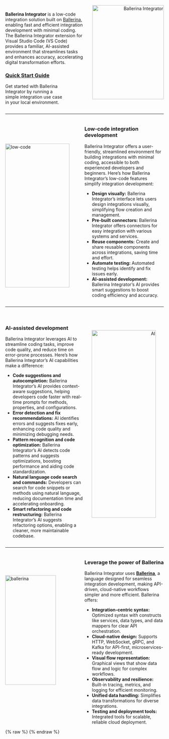 <div class="homePage">
    <div class="section01">
        <div class="leftContent">
            <div class="about-home">
                <div>
                    <b>Ballerina Integrator</b> is a low-code integration solution built on <a href="https://ballerina.io">Ballerina</a>, enabling fast and efficient integration development with minimal coding. The Ballerina Integrator extension for Visual Studio Code (VS Code) provides a familiar, AI-assisted environment that streamlines tasks and enhances accuracy, accelerating digital transformation efforts.
                    <div style="width: 75%" class="linkSet2" onclick="location.href='{{base_path}}/get-started/quick-start-guide';">
                    <a href="get-started/quick-start-guide"><h3>Quick Start Guide </h3></a>
                        <p>
                        Get started with Ballerina Integrator by running a simple integration use case in your local environment.
                        </p>
                    </div>
                </div>
                <div  style="text-align:right">
                    <a href="{{base_path}}/assets/img/introduction/bi.png"><img src="{{base_path}}/assets/img/introduction/bi.png" alt="Ballerina Integrator" width="95%"></a>
                </div>
            </div>
        </div>
    </div>
    <hr class="rounded">
    <div class="section02">
        <div class="rightContent">
                <div class="about-home">
                    <div  style="text-align:left">
                        <a href="{{base_path}}/assets/img/introduction/low-code.gif"><img src="{{base_path}}/assets/img/introduction/low-code.gif" alt="low-code" width="90%" style="padding-top: 60px" ></a>
                    </div>
                    <div>
                        <h3>Low-code integration development</h3>
                        <p>
                            Ballerina Integrator offers a user-friendly, streamlined environment for building integrations with minimal coding, accessible to both experienced developers and beginners. Here’s how Ballerina Integrator’s low-code features simplify integration development:
                        </p>
                        <ul>
                            <li><b>Design visually:</b> Ballerina Integrator’s interface lets users design integrations visually, simplifying flow creation and management.</li>
                            <li><b>Pre-built connectors:</b> Ballerina Integrator offers connectors for easy integration with various systems and services.</li>
                            <li><b>Reuse components:</b> Create and share reusable components across integrations, saving time and effort.</li>
                            <li><b>Automate testing:</b> Automated testing helps identify and fix issues early.</li>
                            <li><b>AI-assisted development:</b> Ballerina Integrator’s AI provides smart suggestions to boost coding efficiency and accuracy.</li>
                        </ul>
                    </div>
                </div>
        </div>
    </div>
     <hr class="rounded">
     <div class="section02">
        <div class="leftContent">
                <div class="about-home">
                    <div>
                        <h3>AI-assisted development</h3>
                        <p>
                            Ballerina Integrator leverages AI to streamline coding tasks, improve code quality, and reduce time on error-prone processes. Here’s how Ballerina Integrator’s AI capabilities make a difference:
                        </p>
                        <ul>
                            <li><b>Code suggestions and autocompletion:</b> Ballerina Integrator’s AI provides context-aware suggestions, helping developers code faster with real-time prompts for methods, properties, and configurations.</li>
                            <li><b>Error detection and fix recommendations:</b> AI identifies errors and suggests fixes early, enhancing code quality and minimizing debugging needs.</li>
                            <li><b>Pattern recognition and code optimization:</b> Ballerina Integrator’s AI detects code patterns and suggests optimizations, boosting performance and aiding code standardization.</li>
                            <li><b>Natural language code search and commands:</b> Developers can search for code snippets or methods using natural language, reducing documentation time and accelerating onboarding.</li>
                            <li><b>Smart refactoring and code restructuring:</b> Ballerina Integrator’s AI suggests refactoring options, enabling a cleaner, more maintainable codebase.</li>
                        </ul>
                    </div>
                    <div  style="text-align:right">
                        <a href="{{base_path}}/assets/img/introduction/ai.gif"><img src="{{base_path}}/assets/img/introduction/ai.gif" alt="AI" width="90%" style="padding-top: 60px; padding-right: 50px" ></a>
                    </div>
                </div>
        </div>
    </div>
    <hr class="rounded">
    <div class="section02">
        <div class="rightContent">
                <div class="about-home">
                    <div  style="text-align:left; display: flex; flex-direction: column;  justify-content: center">
                        <img src="{{base_path}}/assets/img/introduction/ballerina.svg" alt="ballerina" width="80%" style="padding-right: 50px" >
                    </div>
                    <div>
                        <h3>Leverage the power of Ballerina</h3>
                        <p>
                            Ballerina Integrator uses <a href="https://ballerina.io"><b>Ballerina</b></a>, a language designed for seamless integration development, making API-driven, cloud-native workflows simpler and more efficient. Ballerina offers:
                        </p>
                        <ul>
                            <li><b>Integration-centric syntax:</b> Optimized syntax with constructs like services, data types, and data mappers for clear API orchestration.</li>
                            <li><b>Cloud-native design:</b> Supports HTTP, WebSocket, gRPC, and Kafka for API-first, microservices-ready development.</li>
                            <li><b>Visual flow representation:</b> Graphical views that show data flow and logic for complex workflows.</li>
                            <li><b>Observability and resilience:</b> Built-in tracing, metrics, and logging for efficient monitoring.</li>
                            <li><b>Unified data handling:</b> Simplifies data transformations for diverse integrations.</li>
                            <li><b>Testing and deployment tools:</b> Integrated tools for scalable, reliable cloud deployment.</li>
                        </ul>
                    </div>
                </div>
        </div>
    </div>
</div>
{% raw %}
<style>
.md-sidebar.md-sidebar--primary {
    display: none;
}
.md-sidebar.md-sidebar--secondary{
    display: none;
}
.section02 {
    display: flex;
    justify-content: space-between;
}
header.md-header .md-header__button:not([hidden]) {
    /* display: none; */
}
.about-home {
    display: flex;
}
.about-home div:first-child {
    width: 50%;
    padding-top: 20px;
}
.about-home div:nth-child(2) {
    width: 50%;
}
@media screen and (max-width: 76.1875em) {
    .md-sidebar.md-sidebar--primary {
        display: block;
    }
}
@media screen and (max-width: 945px) {
    .about-home div:first-child {
        width: 100%;
    }
    .about-home div:nth-child(2) {
        width: 100%;
    }
    .about-home {
        flex-direction: column;
    }
    .md-typeset a {
        background-position-x: left;
    }
    .download-btn-wrapper {
        display: block;
        text-align: center;
    }
}
.md-typeset h1{
    visibility: hidden;
    margin-bottom: 0;
}
.md-search-result__article.md-typeset h1{
    visibility: visible;
}
</style>
{% endraw %}